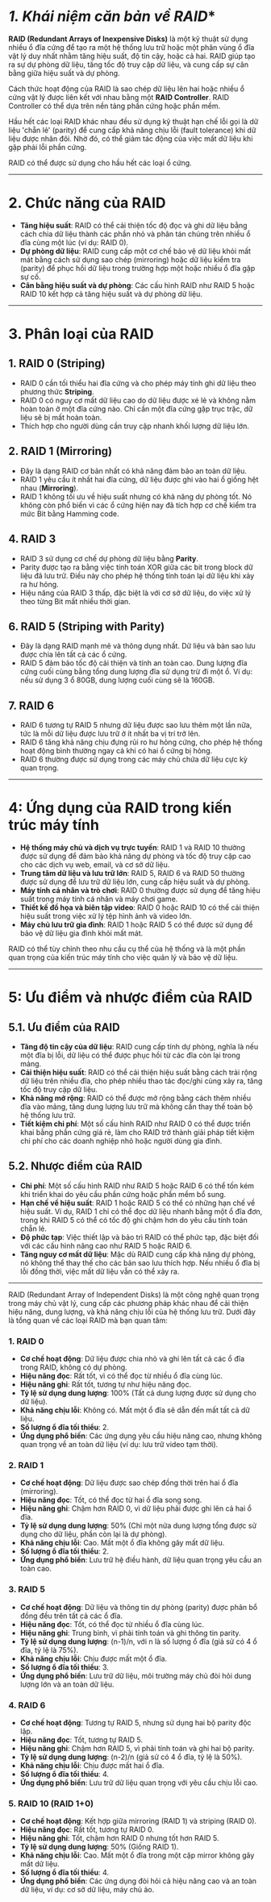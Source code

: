 

# *1. Khái niệm căn bản về RAID**

**RAID (Redundant Arrays of Inexpensive Disks)** là một kỹ thuật sử dụng nhiều ổ đĩa cứng để tạo ra một hệ thống lưu trữ hoặc một phân vùng ổ đĩa vật lý duy nhất nhằm tăng hiệu suất, độ tin cậy, hoặc cả hai. RAID giúp tạo ra sự dự phòng dữ liệu, tăng tốc độ truy cập dữ liệu, và cung cấp sự cân bằng giữa hiệu suất và dự phòng.

Cách thức hoạt động của RAID là sao chép dữ liệu lên hai hoặc nhiều ổ cứng vật lý được liên kết với nhau bằng một **RAID Controller**. RAID Controller có thể dựa trên nền tảng phần cứng hoặc phần mềm.

Hầu hết các loại RAID khác nhau đều sử dụng kỹ thuật hạn chế lỗi gọi là dữ liệu 'chẵn lẻ' (parity) để cung cấp khả năng chịu lỗi (fault tolerance) khi dữ liệu được nhân đôi. Nhờ đó, có thể giảm tác động của việc mất dữ liệu khi gặp phải lỗi phần cứng.

RAID có thể được sử dụng cho hầu hết các loại ổ cứng.

---

# **2. Chức năng của RAID**

- **Tăng hiệu suất**: RAID có thể cải thiện tốc độ đọc và ghi dữ liệu bằng cách chia dữ liệu thành các phần nhỏ và phân tán chúng trên nhiều ổ đĩa cùng một lúc (ví dụ: RAID 0).
- **Dự phòng dữ liệu**: RAID cung cấp một cơ chế bảo vệ dữ liệu khỏi mất mát bằng cách sử dụng sao chép (mirroring) hoặc dữ liệu kiểm tra (parity) để phục hồi dữ liệu trong trường hợp một hoặc nhiều ổ đĩa gặp sự cố.
- **Cân bằng hiệu suất và dự phòng**: Các cấu hình RAID như RAID 5 hoặc RAID 10 kết hợp cả tăng hiệu suất và dự phòng dữ liệu.

---

# **3. Phân loại của RAID**

## **1. RAID 0 (Striping)**

- RAID 0 cần tối thiểu hai đĩa cứng và cho phép máy tính ghi dữ liệu theo phương thức **Striping**.
- RAID 0 có nguy cơ mất dữ liệu cao do dữ liệu được xé lẻ và không nằm hoàn toàn ở một đĩa cứng nào. Chỉ cần một đĩa cứng gặp trục trặc, dữ liệu sẽ bị mất hoàn toàn.
- Thích hợp cho người dùng cần truy cập nhanh khối lượng dữ liệu lớn.

## **2. RAID 1 (Mirroring)**

- Đây là dạng RAID cơ bản nhất có khả năng đảm bảo an toàn dữ liệu.
- RAID 1 yêu cầu ít nhất hai đĩa cứng, dữ liệu được ghi vào hai ổ giống hệt nhau (**Mirroring**).
- RAID 1 không tối ưu về hiệu suất nhưng có khả năng dự phòng tốt. Nó không còn phổ biến vì các ổ cứng hiện nay đã tích hợp cơ chế kiểm tra mức Bit bằng Hamming code.

## **4. RAID 3**

- RAID 3 sử dụng cơ chế dự phòng dữ liệu bằng **Parity**.
- Parity được tạo ra bằng việc tính toán XOR giữa các bit trong block dữ liệu đã lưu trữ. Điều này cho phép hệ thống tính toán lại dữ liệu khi xảy ra hư hỏng.
- Hiệu năng của RAID 3 thấp, đặc biệt là với cơ sở dữ liệu, do việc xử lý theo từng Bit mất nhiều thời gian.

## **6. RAID 5 (Striping with Parity)**

- Đây là dạng RAID mạnh mẽ và thông dụng nhất. Dữ liệu và bản sao lưu được chia lên tất cả các ổ cứng.
- RAID 5 đảm bảo tốc độ cải thiện và tính an toàn cao. Dung lượng đĩa cứng cuối cùng bằng tổng dung lượng đĩa sử dụng trừ đi một ổ. Ví dụ: nếu sử dụng 3 ổ 80GB, dung lượng cuối cùng sẽ là 160GB.

## **7. RAID 6**

- RAID 6 tương tự RAID 5 nhưng dữ liệu được sao lưu thêm một lần nữa, tức là mỗi dữ liệu được lưu trữ ở ít nhất ba vị trí trở lên.
- RAID 6 tăng khả năng chịu đựng rủi ro hư hỏng cứng, cho phép hệ thống hoạt động bình thường ngay cả khi có hai ổ cứng bị hỏng.
- RAID 6 thường được sử dụng trong các máy chủ chứa dữ liệu cực kỳ quan trọng.

---

# **4: Ứng dụng của RAID trong kiến trúc máy tính**

- **Hệ thống máy chủ và dịch vụ trực tuyến**: RAID 1 và RAID 10 thường được sử dụng để đảm bảo khả năng dự phòng và tốc độ truy cập cao cho các dịch vụ web, email, và cơ sở dữ liệu.
- **Trung tâm dữ liệu và lưu trữ lớn**: RAID 5, RAID 6 và RAID 50 thường được sử dụng để lưu trữ dữ liệu lớn, cung cấp hiệu suất và dự phòng.
- **Máy tính cá nhân và trò chơi**: RAID 0 thường được sử dụng để tăng hiệu suất trong máy tính cá nhân và máy chơi game.
- **Thiết kế đồ họa và biên tập video**: RAID 0 hoặc RAID 10 có thể cải thiện hiệu suất trong việc xử lý tệp hình ảnh và video lớn.
- **Máy chủ lưu trữ gia đình**: RAID 1 hoặc RAID 5 có thể được sử dụng để bảo vệ dữ liệu gia đình khỏi mất mát.

RAID có thể tùy chỉnh theo nhu cầu cụ thể của hệ thống và là một phần quan trọng của kiến trúc máy tính cho việc quản lý và bảo vệ dữ liệu.

---

# **5: Ưu điểm và nhược điểm của RAID**

## **5.1. Ưu điểm của RAID**

- **Tăng độ tin cậy của dữ liệu**: RAID cung cấp tính dự phòng, nghĩa là nếu một đĩa bị lỗi, dữ liệu có thể được phục hồi từ các đĩa còn lại trong mảng.
- **Cải thiện hiệu suất**: RAID có thể cải thiện hiệu suất bằng cách trải rộng dữ liệu trên nhiều đĩa, cho phép nhiều thao tác đọc/ghi cùng xảy ra, tăng tốc độ truy cập dữ liệu.
- **Khả năng mở rộng**: RAID có thể được mở rộng bằng cách thêm nhiều đĩa vào mảng, tăng dung lượng lưu trữ mà không cần thay thế toàn bộ hệ thống lưu trữ.
- **Tiết kiệm chi phí**: Một số cấu hình RAID như RAID 0 có thể được triển khai bằng phần cứng giá rẻ, làm cho RAID trở thành giải pháp tiết kiệm chi phí cho các doanh nghiệp nhỏ hoặc người dùng gia đình.

## **5.2. Nhược điểm của RAID**

- **Chi phí**: Một số cấu hình RAID như RAID 5 hoặc RAID 6 có thể tốn kém khi triển khai do yêu cầu phần cứng hoặc phần mềm bổ sung.
- **Hạn chế về hiệu suất**: RAID 1 hoặc RAID 5 có thể có những hạn chế về hiệu suất. Ví dụ, RAID 1 chỉ có thể đọc dữ liệu nhanh bằng một ổ đĩa đơn, trong khi RAID 5 có thể có tốc độ ghi chậm hơn do yêu cầu tính toán chẵn lẻ.
- **Độ phức tạp**: Việc thiết lập và bảo trì RAID có thể phức tạp, đặc biệt đối với các cấu hình nâng cao như RAID 5 hoặc RAID 6.
- **Tăng nguy cơ mất dữ liệu**: Mặc dù RAID cung cấp khả năng dự phòng, nó không thể thay thế cho các bản sao lưu thích hợp. Nếu nhiều ổ đĩa bị lỗi đồng thời, việc mất dữ liệu vẫn có thể xảy ra.

---


RAID (Redundant Array of Independent Disks) là một công nghệ quan trọng trong máy chủ vật lý, cung cấp các phương pháp khác nhau để cải thiện hiệu năng, dung lượng, và khả năng chịu lỗi của hệ thống lưu trữ. Dưới đây là tổng quan về các loại RAID mà bạn quan tâm:

### 1. **RAID 0**
   - **Cơ chế hoạt động**: Dữ liệu được chia nhỏ và ghi lên tất cả các ổ đĩa trong RAID, không có dự phòng.
   - **Hiệu năng đọc**: Rất tốt, vì có thể đọc từ nhiều ổ đĩa cùng lúc.
   - **Hiệu năng ghi**: Rất tốt, tương tự như hiệu năng đọc.
   - **Tỷ lệ sử dụng dung lượng**: 100% (Tất cả dung lượng được sử dụng cho dữ liệu).
   - **Khả năng chịu lỗi**: Không có. Mất một ổ đĩa sẽ dẫn đến mất tất cả dữ liệu.
   - **Số lượng ổ đĩa tối thiểu**: 2.
   - **Ứng dụng phổ biến**: Các ứng dụng yêu cầu hiệu năng cao, nhưng không quan trọng về an toàn dữ liệu (ví dụ: lưu trữ video tạm thời).

### 2. **RAID 1**
   - **Cơ chế hoạt động**: Dữ liệu được sao chép đồng thời trên hai ổ đĩa (mirroring).
   - **Hiệu năng đọc**: Tốt, có thể đọc từ hai ổ đĩa song song.
   - **Hiệu năng ghi**: Chậm hơn RAID 0, vì dữ liệu phải được ghi lên cả hai ổ đĩa.
   - **Tỷ lệ sử dụng dung lượng**: 50% (Chỉ một nửa dung lượng tổng được sử dụng cho dữ liệu, phần còn lại là dự phòng).
   - **Khả năng chịu lỗi**: Cao. Mất một ổ đĩa không gây mất dữ liệu.
   - **Số lượng ổ đĩa tối thiểu**: 2.
   - **Ứng dụng phổ biến**: Lưu trữ hệ điều hành, dữ liệu quan trọng yêu cầu an toàn cao.

### 3. **RAID 5**
   - **Cơ chế hoạt động**: Dữ liệu và thông tin dự phòng (parity) được phân bổ đồng đều trên tất cả các ổ đĩa.
   - **Hiệu năng đọc**: Tốt, có thể đọc từ nhiều ổ đĩa cùng lúc.
   - **Hiệu năng ghi**: Trung bình, vì phải tính toán và ghi thông tin parity.
   - **Tỷ lệ sử dụng dung lượng**: (n-1)/n, với n là số lượng ổ đĩa (giả sử có 4 ổ đĩa, tỷ lệ là 75%).
   - **Khả năng chịu lỗi**: Chịu được mất một ổ đĩa.
   - **Số lượng ổ đĩa tối thiểu**: 3.
   - **Ứng dụng phổ biến**: Lưu trữ dữ liệu, môi trường máy chủ đòi hỏi dung lượng lớn và an toàn dữ liệu.

### 4. **RAID 6**
   - **Cơ chế hoạt động**: Tương tự RAID 5, nhưng sử dụng hai bộ parity độc lập.
   - **Hiệu năng đọc**: Tốt, tương tự RAID 5.
   - **Hiệu năng ghi**: Chậm hơn RAID 5, vì phải tính toán và ghi hai bộ parity.
   - **Tỷ lệ sử dụng dung lượng**: (n-2)/n (giả sử có 4 ổ đĩa, tỷ lệ là 50%).
   - **Khả năng chịu lỗi**: Chịu được mất hai ổ đĩa.
   - **Số lượng ổ đĩa tối thiểu**: 4.
   - **Ứng dụng phổ biến**: Lưu trữ dữ liệu quan trọng với yêu cầu chịu lỗi cao.

### 5. **RAID 10 (RAID 1+0)**
   - **Cơ chế hoạt động**: Kết hợp giữa mirroring (RAID 1) và striping (RAID 0).
   - **Hiệu năng đọc**: Rất tốt, tương tự RAID 0.
   - **Hiệu năng ghi**: Tốt, chậm hơn RAID 0 nhưng tốt hơn RAID 5.
   - **Tỷ lệ sử dụng dung lượng**: 50% (Giống RAID 1).
   - **Khả năng chịu lỗi**: Cao. Mất một ổ đĩa trong một cặp mirror không gây mất dữ liệu.
   - **Số lượng ổ đĩa tối thiểu**: 4.
   - **Ứng dụng phổ biến**: Các ứng dụng đòi hỏi cả hiệu năng cao và an toàn dữ liệu, ví dụ: cơ sở dữ liệu, máy chủ ảo.

